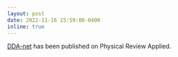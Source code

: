 ```yaml
---
layout: post
date: 2022-11-16 15:59:00-0400
inline: true
---
```


<a href="https://journals.aps.org/prapplied/abstract/10.1103/PhysRevApplied.18.054048">DDA-net</a> has been published on Physical Review Applied.
